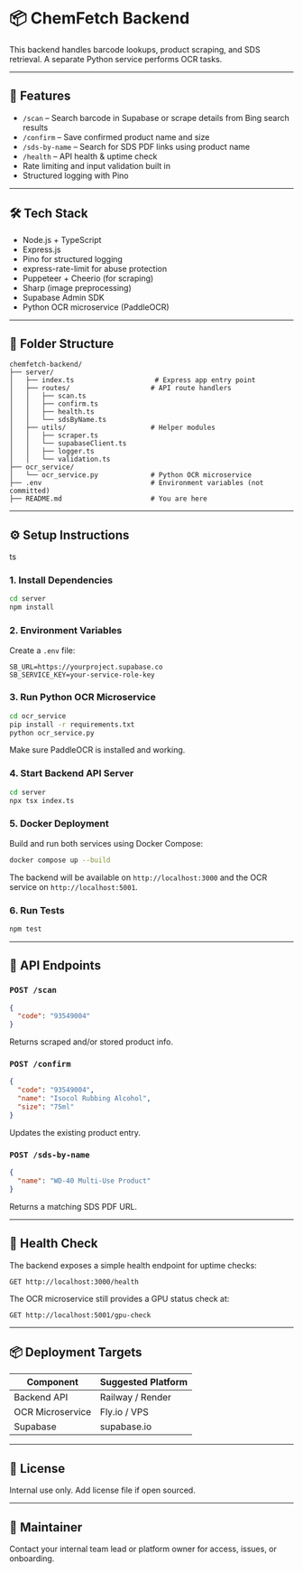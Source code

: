 # 📦 ChemFetch Backend

This backend handles barcode lookups, product scraping, and SDS retrieval. A separate Python service performs OCR tasks.

---

## 🚀 Features

- `/scan` – Search barcode in Supabase or scrape details from Bing search results
- `/confirm` – Save confirmed product name and size
- `/sds-by-name` – Search for SDS PDF links using product name
- `/health` – API health & uptime check
- Rate limiting and input validation built in
- Structured logging with Pino

---

## 🛠 Tech Stack

- Node.js + TypeScript
- Express.js
- Pino for structured logging
- express-rate-limit for abuse protection
- Puppeteer + Cheerio (for scraping)
- Sharp (image preprocessing)
- Supabase Admin SDK
- Python OCR microservice (PaddleOCR)

---

## 📁 Folder Structure

```
chemfetch-backend/
├── server/
│   ├── index.ts                    # Express app entry point
│   ├── routes/                    # API route handlers
│   │   ├── scan.ts
│   │   ├── confirm.ts
│   │   ├── health.ts
│   │   └── sdsByName.ts
│   ├── utils/                     # Helper modules
│   │   ├── scraper.ts
│   │   └── supabaseClient.ts
│   │   ├── logger.ts
│   │   └── validation.ts
├── ocr_service/
│   └── ocr_service.py             # Python OCR microservice
├── .env                           # Environment variables (not committed)
├── README.md                      # You are here
```

---

## ⚙️ Setup Instructions
ts
### 1. Install Dependencies
```bash
cd server
npm install
```

### 2. Environment Variables
Create a `.env` file:
```env
SB_URL=https://yourproject.supabase.co
SB_SERVICE_KEY=your-service-role-key
```

### 3. Run Python OCR Microservice
```bash
cd ocr_service
pip install -r requirements.txt
python ocr_service.py
```

Make sure PaddleOCR is installed and working.

### 4. Start Backend API Server
```bash
cd server
npx tsx index.ts
```

### 5. Docker Deployment
Build and run both services using Docker Compose:
```bash
docker compose up --build
```
The backend will be available on `http://localhost:3000` and the OCR service on `http://localhost:5001`.

### 6. Run Tests
```bash
npm test
```

---

## 🔌 API Endpoints

### `POST /scan`
```json
{
  "code": "93549004"
}
```
Returns scraped and/or stored product info.


### `POST /confirm`
```json
{
  "code": "93549004",
  "name": "Isocol Rubbing Alcohol",
  "size": "75ml"
}
```
Updates the existing product entry.

### `POST /sds-by-name`
```json
{
  "name": "WD-40 Multi-Use Product"
}
```
Returns a matching SDS PDF URL.

---

## 🧪 Health Check
The backend exposes a simple health endpoint for uptime checks:
```
GET http://localhost:3000/health
```
The OCR microservice still provides a GPU status check at:
```
GET http://localhost:5001/gpu-check
```

---

## 📦 Deployment Targets
| Component       | Suggested Platform |
|----------------|--------------------|
| Backend API     | Railway / Render   |
| OCR Microservice| Fly.io / VPS       |
| Supabase        | supabase.io        |

---

## 🪪 License
Internal use only. Add license file if open sourced.

---

## 👷 Maintainer
Contact your internal team lead or platform owner for access, issues, or onboarding.
